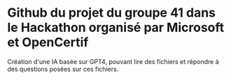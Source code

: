 # Github du projet du groupe 41 dans le Hackathon organisé par Microsoft et OpenCertif

Création d'une IA basée sur GPT4, pouvant lire des fichiers et répondre à des questions posées sur ces fichiers.
